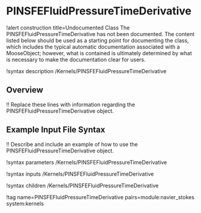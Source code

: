 # PINSFEFluidPressureTimeDerivative

!alert construction title=Undocumented Class
The PINSFEFluidPressureTimeDerivative has not been documented. The content listed below should be used as a starting point for
documenting the class, which includes the typical automatic documentation associated with a
MooseObject; however, what is contained is ultimately determined by what is necessary to make the
documentation clear for users.

!syntax description /Kernels/PINSFEFluidPressureTimeDerivative

## Overview

!! Replace these lines with information regarding the PINSFEFluidPressureTimeDerivative object.

## Example Input File Syntax

!! Describe and include an example of how to use the PINSFEFluidPressureTimeDerivative object.

!syntax parameters /Kernels/PINSFEFluidPressureTimeDerivative

!syntax inputs /Kernels/PINSFEFluidPressureTimeDerivative

!syntax children /Kernels/PINSFEFluidPressureTimeDerivative

!tag name=PINSFEFluidPressureTimeDerivative pairs=module:navier_stokes system:kernels
